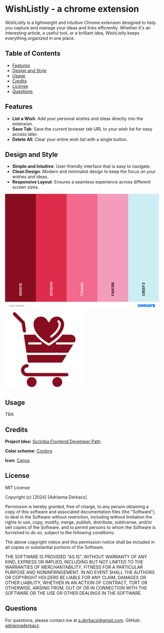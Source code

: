 # WishListly - a chrome extension

WishListly is a lightweight and intuitive Chrome extension designed to help you capture and manage your ideas and links efficiently. Whether it's an interesting article, a useful tool, or a brilliant idea, WishListly keeps everything organized in one place.

## Table of Contents
- [Features](#features)
- [Design and Style](#design-and-style)
- [Usage](#usage)
- [Credits](#credits)
- [License](#license)
- [Questions](#questions)

## Features
- **List a Wish**: Add your personal wishes and ideas directly into the extension.
- **Save Tab**: Save the current browser tab URL to your wish list for easy access later.
- **Delete All**: Clear your entire wish list with a single button.

## Design and Style
- **Simple and Intuitive**: User-friendly interface that is easy to navigate.
- **Clean Design**: Modern and minimalist design to keep the focus on your wishes and ideas.
- **Responsive Layout**: Ensures a seamless experience across different screen sizes.

![Image](./src/assets/images/color-palette.png)
![Image](./src/assets/images/logo.png)

## Usage

TBA

## Credits
**Project Idea:** [Scrimba Frontend Developer Path](https://scrimba.com/learn/frontend).

**Color scheme:** [Coolors](https://coolors.co/)

**Icon:** [Canva](https://www.canva.com/)

## License
MIT License

Copyright (c) [2024] [Adrianna Derkacz]

Permission is hereby granted, free of charge, to any person obtaining a copy of this software and associated documentation files (the "Software"), to deal in the Software without restriction, including without limitation the rights to use, copy, modify, merge, publish, distribute, sublicense, and/or sell copies of the Software, and to permit persons to whom the Software is furnished to do so, subject to the following conditions:

The above copyright notice and this permission notice shall be included in all copies or substantial portions of the Software.

THE SOFTWARE IS PROVIDED "AS IS", WITHOUT WARRANTY OF ANY KIND, EXPRESS OR IMPLIED, INCLUDING BUT NOT LIMITED TO THE WARRANTIES OF MERCHANTABILITY, FITNESS FOR A PARTICULAR PURPOSE AND NONINFRINGEMENT. IN NO EVENT SHALL THE AUTHORS OR COPYRIGHT HOLDERS BE LIABLE FOR ANY CLAIM, DAMAGES OR OTHER LIABILITY, WHETHER IN AN ACTION OF CONTRACT, TORT OR OTHERWISE, ARISING FROM, OUT OF OR IN CONNECTION WITH THE SOFTWARE OR THE USE OR OTHER DEALINGS IN THE SOFTWARE.

## Questions
For questions, please contact me at a.derkacz@gmail.com.
GitHub: [adriannaderkacz](https://github.com/adriannaderkacz).